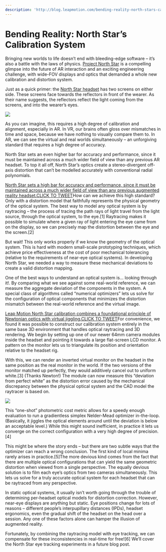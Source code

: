 ```yaml
---
description: 'http://blog.leapmotion.com/bending-reality-north-stars-calibration-system/'
---
```


# Bending Reality: North Star’s Calibration System

Bringing new worlds to life doesn’t end with bleeding-edge software – it’s also a battle with the laws of physics. [Project North Star](http://blog.leapmotion.com/master-reality-project-northstar/) is a compelling glimpse into the future of AR interaction and an exciting engineering challenge, with wide-FOV displays and optics that demanded a whole new calibration and distortion system.

Just as a quick primer: the [North Star headset](https://github.com/leapmotion/ProjectNorthStar) has two screens on either side. These screens face towards the reflectors in front of the wearer. As their name suggests, the reflectors reflect the light coming from the screens, and into the wearer’s eyes.

![](http://blog.leapmotion.com/wp-content/uploads/2019/01/reflectors.png)

As you can imagine, this requires a high degree of calibration and alignment, especially in AR. In VR, our brains often gloss over mismatches in time and space, because we have nothing to visually compare them to. In AR, we can see the virtual and real worlds simultaneously – an unforgiving standard that requires a high degree of accuracy.

North Star sets an even higher bar for accuracy and performance, since it must be maintained across a much wider field of view than any previous AR headset. To top it all off, North Star’s optics create a stereo-divergent off-axis distortion that can’t be modelled accurately with conventional radial polynomials.

[North Star sets a high bar for accuracy and performance, since it must be maintained across a much wider field of view than any previous augmented reality headset.](https://twitter.com/intent/tweet?url=http://blog.leapmotion.com/bending-reality-north-stars-calibration-system/&text=North%20Star%20sets%20a%20high%20bar%20for%20accuracy%20and%20performance%2C%20since%20it%20must%20be%20maintained%20across%20a%20much%20wider%20field%20of%20view%20than%20any%20previous%20augmented%20reality%20headset.&related)[CLICK TO TWEET](https://twitter.com/intent/tweet?url=http://blog.leapmotion.com/bending-reality-north-stars-calibration-system/&text=North%20Star%20sets%20a%20high%20bar%20for%20accuracy%20and%20performance%2C%20since%20it%20must%20be%20maintained%20across%20a%20much%20wider%20field%20of%20view%20than%20any%20previous%20augmented%20reality%20headset.&related)How can we achieve this high standard? Only with a distortion model that faithfully represents the physical geometry of the optical system. The best way to model any optical system is by raytracing – the process of tracing the path rays of light travel from the light source, through the optical system, to the eye.\[1\] Raytracing makes it possible to simulate where a given ray of light entering the eye came from on the display, so we can precisely map the distortion between the eye and the screen.\[2\]

But wait! This only works properly if we know the geometry of the optical system. This is hard with modern small-scale prototyping techniques, which achieve price effectiveness at the cost of poor mechanical tolerancing \(relative to the requirements of near-eye optical systems\). In developing North Star, we needed a way to measure these mechanical deviations to create a valid distortion mapping.

One of the best ways to understand an optical system is… looking through it!. By comparing what we see against some real-world reference, we can measure the aggregate deviation of the components in the system. A special class of algorithms called “numerical optimizers” lets us solve for the configuration of optical components that minimizes the distortion mismatch between the real-world reference and the virtual image.

[Leap Motion North Star calibration combines a foundational principle of Newtonian optics with virtual jiggling.](https://twitter.com/intent/tweet?url=http://blog.leapmotion.com/bending-reality-north-stars-calibration-system/&text=Leap%20Motion%20North%20Star%20calibration%20combines%20a%20foundational%20principle%20of%20Newtonian%20optics%20with%20virtual%20jiggling.&related)[CLICK TO TWEET](https://twitter.com/intent/tweet?url=http://blog.leapmotion.com/bending-reality-north-stars-calibration-system/&text=Leap%20Motion%20North%20Star%20calibration%20combines%20a%20foundational%20principle%20of%20Newtonian%20optics%20with%20virtual%20jiggling.&related)For convenience, we found it was possible to construct our calibration system entirely in the same base 3D environment that handles optical raytracing and 3D rendering. We begin by setting up one of our newer 64mm camera modules inside the headset and pointing it towards a large flat-screen LCD monitor. A pattern on the monitor lets us to triangulate its position and orientation relative to the headset rig.

With this, we can render an inverted virtual monitor on the headset in the same position as the real monitor in the world. If the two versions of the monitor matched up perfectly, they would additively cancel out to uniform white.\[3\] \(Thanks Newton!\) The module can now measure this “deviation from perfect white” as the distortion error caused by the mechanical discrepancy between the physical optical system and the CAD model the raytracer is based on.

![](http://blog.leapmotion.com/wp-content/uploads/2019/01/NelderMeade.gif)

This “one-shot” photometric cost metric allows for a speedy enough evaluation to run a gradientless simplex Nelder-Mead optimizer in-the-loop. \(Basically, it jiggles the optical elements around until the deviation is below an acceptable level.\) While this might sound inefficient, in practice it lets us converge on the correct configuration with a very high degree of precision.\[4\]  
 

   
This might be where the story ends – but there are two subtle ways that the optimizer can reach a wrong conclusion. The first kind of local minima rarely arises in practice.\[5\]The more devious kind comes from the fact that there are multiple optical configurations that can yield the same geometric distortion when viewed from a single perspective. The equally devious solution is to film each eye’s optics from two cameras simultaneously. This lets us solve for a truly accurate optical system for each headset that can be raytraced from any perspective.

In static optical systems, it usually isn’t worth going through the trouble of determining per-headset optical models for distortion correction. However, near-eye displays are anything but static. Eye positions change for lots of reasons – different people’s interpupillary distances \(IPDs\), headset ergonomics, even the gradual shift of the headset on the head over a session. Any one of these factors alone can hamper the illusion of augmented reality.

Fortunately, by combining the raytracing model with eye tracking, we can compensate for these inconsistencies in real-time for free!\[6\] We’ll cover the North Star eye tracking experiments in a future blog post.

